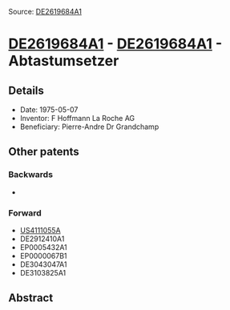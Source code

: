 Source: [DE2619684A1](https://patents.google.com/patent/DE2619684A1)

# [DE2619684A1](DE2619684A1.md) - [DE2619684A1](DE2619684A1.md) - Abtastumsetzer

## Details

* Date: 1975-05-07
* Inventor: F Hoffmann La Roche AG
* Beneficiary: Pierre-Andre Dr Grandchamp

## Other patents

### Backwards
 * 
### Forward
 * [US4111055A](US4111055A.md)
 * DE2912410A1
 * EP0005432A1
 * EP0000067B1
 * DE3043047A1
 * DE3103825A1
## Abstract

